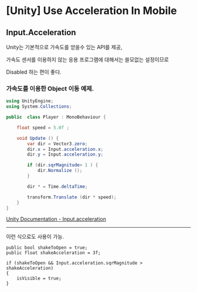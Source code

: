 # [Unity] Use Acceleration In Mobile

## Input.Acceleration

Unity는 기본적으로 가속도를 얻을수 있는 API를 제공,

가속도 센서를 이용하지 않는 응용 프로그램에 대해서는 쓸모없는 설정이므로

Disabled 하는 편이 좋다.

### 가속도를 이용한 Object 이동 예제.

```c#
using UnityEngine;
using System.Collections;

public  class Player : MonoBehaviour {

    float speed = 5.0f ;

    void Update () {
        var dir = Vector3.zero;
        dir.x = Input.acceleration.x;
        dir.y = Input.acceleration.y;

        if (dir.sqrMagnitude> 1 ) {
            dir.Normalize ();
        }

        dir * = Time.deltaTime;

        transform.Translate (dir * speed);
    }
}
```

[Unity Documentation - Input.acceleration][link]

[link]: https://docs.unity3d.com/ScriptReference/Input-acceleration.html
---


이런 식으로도 사용이 가능.
```
public bool shakeToOpen = true;
public float shakeAcceleration = 3f;

if (shakeToOpen && Input.acceleration.sqrMagnitude > shakeAcceleration)
{
    isVisible = true;
}
```